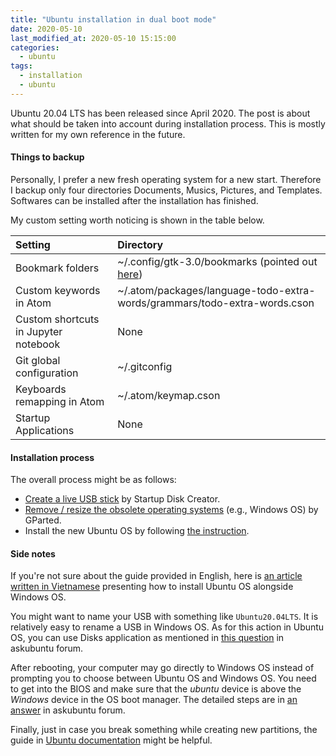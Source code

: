 ```yaml
---
title: "Ubuntu installation in dual boot mode"
date: 2020-05-10
last_modified_at: 2020-05-10 15:15:00
categories:
  - ubuntu
tags:
  - installation
  - ubuntu
---
```


Ubuntu 20.04 LTS has been released since April 2020. The post is about what should be taken into account during installation process. This is mostly written for my own reference in the future.

#### Things to backup

Personally, I prefer a new fresh operating system for a new start. Therefore I backup only four directories Documents, Musics, Pictures, and Templates. Softwares can be installed after the installation has finished.

My custom setting worth noticing is shown in the table below.

| Setting                              | Directory                                                                 |
|:-------------------------------------|:--------------------------------------------------------------------------|
| Bookmark folders                     | ~/.config/gtk-3.0/bookmarks (pointed out [here][link:nautilus-bookmarks]) |
| Custom keywords in Atom              | ~/.atom/packages/language-todo-extra-words/grammars/todo-extra-words.cson |
| Custom shortcuts in Jupyter notebook | None                                                                      |
| Git global configuration             | ~/.gitconfig                                                              |
| Keyboards remapping in Atom          | ~/.atom/keymap.cson                                                       |
| Startup Applications                 | None                                                                      |

[link:nautilus-bookmarks]: https://askubuntu.com/questions/503162/where-does-nautilus-store-its-bookmarks

#### Installation process

The overall process might be as follows:
- [Create a live USB stick][link:create-live-usb] by Startup Disk Creator.
- [Remove / resize the obsolete operating systems][link:GParted] (e.g., Windows OS) by GParted.
- Install the new Ubuntu OS by following [the instruction][link:install-OS].

[link:create-live-usb]: https://ubuntu.com/tutorials/tutorial-create-a-usb-stick-on-ubuntu
[link:GParted]: https://www.howtogeek.com/114503/how-to-resize-your-ubuntu-partitions/
[link:install-OS]: https://itsfoss.com/install-ubuntu-dual-boot-mode-windows/

#### Side notes

If you're not sure about the guide provided in English, here is [an article written in Vietnamese][link:installation-in-vnm] presenting how to install Ubuntu OS alongside Windows OS.

You might want to name your USB with something like `Ubuntu20.04LTS`. It is relatively easy to rename a USB in Windows OS. As for this action in Ubuntu OS, you can use Disks application as mentioned in [this question][link:rename-USB] in askubuntu forum.

After rebooting, your computer may go directly to Windows OS instead of prompting you to choose between Ubuntu OS and Windows OS. You need to get into the BIOS and make sure that the *ubuntu* device is above the *Windows* device in the OS boot manager. The detailed steps are in [an answer][link:OS-boot-manager] in askubuntu forum.

Finally, just in case you break something while creating new partitions, the guide in [Ubuntu documentation][link:ubuntu-documentation] might be helpful.

[link:installation-in-vnm]: https://thuthuat.taimienphi.vn/cach-cai-ubuntu-song-song-voi-windows-10-8-7-uefi-va-gpt-31617n.aspx
[link:rename-USB]: https://askubuntu.com/a/233681/1073641
[link:ubuntu-documentation]: https://help.ubuntu.com/community/Grub2/Installing#Fixing_a_Broken_System
[link:OS-boot-manager]: https://askubuntu.com/questions/789016/how-do-i-access-ubuntu-after-installing-alongside-windows-10-non-eufi
